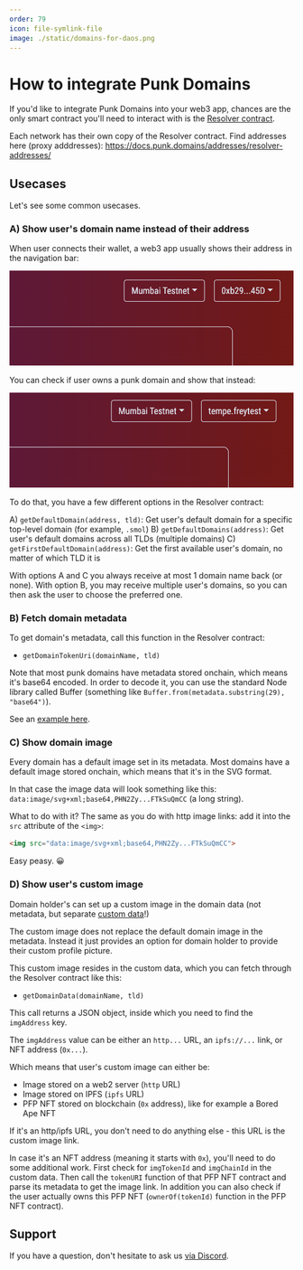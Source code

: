 ```yaml
---
order: 79
icon: file-symlink-file
image: ./static/domains-for-daos.png
---
```


# How to integrate Punk Domains

If you'd like to integrate Punk Domains into your web3 app, chances are the only smart contract you'll need to interact with is the [Resolver contract](/contracts/resolver.md).

Each network has their own copy of the Resolver contract. Find addresses here (proxy adddresses): https://docs.punk.domains/addresses/resolver-addresses/ 

## Usecases

Let's see some common usecases.

### A) Show user's domain name instead of their address

When user connects their wallet, a web3 app usually shows their address in the navigation bar:

![](https://raw.githubusercontent.com/tempe-techie/images/main/wallet-no-domain.png)

You can check if user owns a punk domain and show that instead: 

![](https://raw.githubusercontent.com/tempe-techie/images/main/wallet-with-domain.png)

To do that, you have a few different options in the Resolver contract:

A) `getDefaultDomain(address, tld)`: Get user's default domain for a specific top-level domain (for example, `.smol`)
B) `getDefaultDomains(address)`: Get user's default domains across all TLDs (multiple domains)
C) `getFirstDefaultDomain(address)`: Get the first available user's domain, no matter of which TLD it is

With options A and C you always receive at most 1 domain name back (or none). With option B, you may receive multiple user's domains, so you can then ask the user to choose the preferred one.

### B) Fetch domain metadata

To get domain's metadata, call this function in the Resolver contract:

- `getDomainTokenUri(domainName, tld)`

Note that most punk domains have metadata stored onchain, which means it's base64 encoded. In order to decode it, you can use the standard Node library called Buffer (something like `Buffer.from(metadata.substring(29), "base64")`).

See an [example here](https://github.com/punk-domains/punk-contracts/blob/f489dbd785005a2ea590d14a1c6b23e1ab6bf98e/test/resolver/proxy.test.js#L456).

### C) Show domain image

Every domain has a default image set in its metadata. Most domains have a default image stored onchain, which means that it's in the SVG format. 

In that case the image data will look something like this: `data:image/svg+xml;base64,PHN2Zy...FTkSuQmCC` (a long string).

What to do with it? The same as you do with http image links: add it into the `src` attribute of the `<img>`:

```html
<img src="data:image/svg+xml;base64,PHN2Zy...FTkSuQmCC">
```

Easy peasy. 😀

### D) Show user's custom image

Domain holder's can set up a custom image in the domain data (not metadata, but separate [custom data](/contracts/custom-data.md)!)

The custom image does not replace the default domain image in the metadata. Instead it just provides an option for domain holder to provide their custom profile picture.

This custom image resides in the custom data, which you can fetch through the Resolver contract like this:

- `getDomainData(domainName, tld)`

This call returns a JSON object, inside which you need to find the `imgAddress` key.

The `imgAddress` value can be either an `http...` URL, an `ipfs://...` link, or NFT address (`0x...`).

Which means that user's custom image can either be:

- Image stored on a web2 server (`http` URL)
- Image stored on IPFS (`ipfs` URL)
- PFP NFT stored on blockchain (`0x` address), like for example a Bored Ape NFT

If it's an http/ipfs URL, you don't need to do anything else - this URL is the custom image link.

In case it's an NFT address (meaning it starts with `0x`), you'll need to do some additional work. First check for `imgTokenId` and `imgChainId` in the custom data. Then call the `tokenURI` function of that PFP NFT contract and parse its metadata to get the image link. In addition you can also check if the user actually owns this PFP NFT (`ownerOf(tokenId)` function in the PFP NFT contract).

## Support

If you have a question, don't hesitate to ask us [via Discord](https://discord.gg/invite/8dSrwrAQeu).
